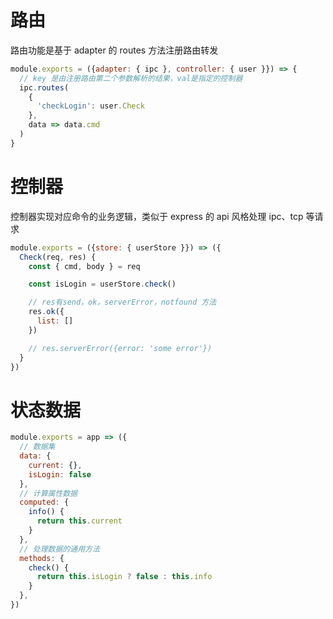 # 路由

路由功能是基于 adapter 的 routes 方法注册路由转发

```js
module.exports = ({adapter: { ipc }, controller: { user }}) => {
  // key 是由注册路由第二个参数解析的结果，val是指定的控制器
  ipc.routes(
    {
      'checkLogin': user.Check
    },
    data => data.cmd
  )
}
```

# 控制器

控制器实现对应命令的业务逻辑，类似于 express 的 api 风格处理 ipc、tcp 等请求

```js
module.exports = ({store: { userStore }}) => ({
  Check(req, res) {
    const { cmd, body } = req

    const isLogin = userStore.check()

    // res有send，ok，serverError，notfound 方法
    res.ok({
      list: []
    })

    // res.serverError({error: 'some error'})
  }
})
```

# 状态数据

```js
module.exports = app => ({
  // 数据集
  data: {
    current: {},
    isLogin: false
  },
  // 计算属性数据
  computed: {
    info() {
      return this.current
    }
  },
  // 处理数据的通用方法
  methods: {
    check() {
      return this.isLogin ? false : this.info
    }
  },
})
```